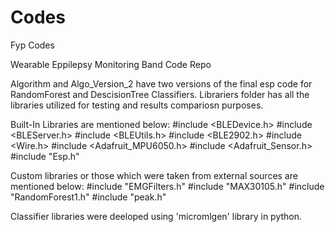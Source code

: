 # Codes
Fyp Codes

Wearable Eppilepsy Monitoring Band Code Repo

Algorithm and Algo_Version_2 have two versions of the final esp code for RandomForest and DescisionTree Classifiers.
Librariers folder has all the libraries utilized for testing and results compariosn purposes.

Built-In Libraries are mentioned below:
#include <BLEDevice.h>
#include <BLEServer.h>
#include <BLEUtils.h>
#include <BLE2902.h>
#include <Wire.h>
#include <Adafruit_MPU6050.h>
#include <Adafruit_Sensor.h>
#include "Esp.h"

Custom libraries or those which were taken from external sources are mentioned below:
#include "EMGFilters.h"
#include "MAX30105.h"
#include "RandomForest1.h"
#include "peak.h"


Classifier libraries were deeloped using 'micromlgen' library in python.
